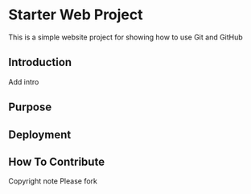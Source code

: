 # Starter Web Project

This is a simple website project for showing how to use Git and GitHub

## Introduction 

Add intro

## Purpose

## Deployment

## How To Contribute

Copyright note
Please fork
